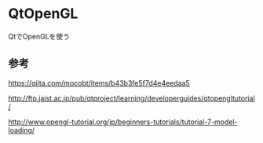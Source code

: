 # QtOpenGL
QtでOpenGLを使う

## 参考
https://qiita.com/mocobt/items/b43b3fe5f7d4e4eedaa5

http://ftp.jaist.ac.jp/pub/qtproject/learning/developerguides/qtopengltutorial/

http://www.opengl-tutorial.org/jp/beginners-tutorials/tutorial-7-model-loading/